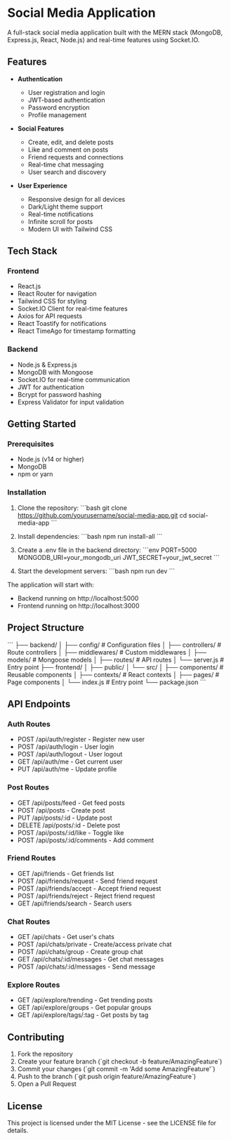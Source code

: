 # Social Media Application

A full-stack social media application built with the MERN stack (MongoDB, Express.js, React, Node.js) and real-time features using Socket.IO.

## Features

- **Authentication**
  - User registration and login
  - JWT-based authentication
  - Password encryption
  - Profile management

- **Social Features**
  - Create, edit, and delete posts
  - Like and comment on posts
  - Friend requests and connections
  - Real-time chat messaging
  - User search and discovery

- **User Experience**
  - Responsive design for all devices
  - Dark/Light theme support
  - Real-time notifications
  - Infinite scroll for posts
  - Modern UI with Tailwind CSS

## Tech Stack

### Frontend
- React.js
- React Router for navigation
- Tailwind CSS for styling
- Socket.IO Client for real-time features
- Axios for API requests
- React Toastify for notifications
- React TimeAgo for timestamp formatting

### Backend
- Node.js & Express.js
- MongoDB with Mongoose
- Socket.IO for real-time communication
- JWT for authentication
- Bcrypt for password hashing
- Express Validator for input validation

## Getting Started

### Prerequisites
- Node.js (v14 or higher)
- MongoDB
- npm or yarn

### Installation

1. Clone the repository:
\`\`\`bash
git clone https://github.com/yourusername/social-media-app.git
cd social-media-app
\`\`\`

2. Install dependencies:
\`\`\`bash
npm run install-all
\`\`\`

3. Create a .env file in the backend directory:
\`\`\`env
PORT=5000
MONGODB_URI=your_mongodb_uri
JWT_SECRET=your_jwt_secret
\`\`\`

4. Start the development servers:
\`\`\`bash
npm run dev
\`\`\`

The application will start with:
- Backend running on http://localhost:5000
- Frontend running on http://localhost:3000

## Project Structure

\`\`\`
├── backend/
│   ├── config/         # Configuration files
│   ├── controllers/    # Route controllers
│   ├── middlewares/    # Custom middlewares
│   ├── models/         # Mongoose models
│   ├── routes/         # API routes
│   └── server.js       # Entry point
├── frontend/
│   ├── public/
│   └── src/
│       ├── components/ # Reusable components
│       ├── contexts/   # React contexts
│       ├── pages/      # Page components
│       └── index.js    # Entry point
└── package.json
\`\`\`

## API Endpoints

### Auth Routes
- POST /api/auth/register - Register new user
- POST /api/auth/login - User login
- POST /api/auth/logout - User logout
- GET /api/auth/me - Get current user
- PUT /api/auth/me - Update profile

### Post Routes
- GET /api/posts/feed - Get feed posts
- POST /api/posts - Create post
- PUT /api/posts/:id - Update post
- DELETE /api/posts/:id - Delete post
- POST /api/posts/:id/like - Toggle like
- POST /api/posts/:id/comments - Add comment

### Friend Routes
- GET /api/friends - Get friends list
- POST /api/friends/request - Send friend request
- POST /api/friends/accept - Accept friend request
- POST /api/friends/reject - Reject friend request
- GET /api/friends/search - Search users

### Chat Routes
- GET /api/chats - Get user's chats
- POST /api/chats/private - Create/access private chat
- POST /api/chats/group - Create group chat
- GET /api/chats/:id/messages - Get chat messages
- POST /api/chats/:id/messages - Send message

### Explore Routes
- GET /api/explore/trending - Get trending posts
- GET /api/explore/groups - Get popular groups
- GET /api/explore/tags/:tag - Get posts by tag

## Contributing

1. Fork the repository
2. Create your feature branch (\`git checkout -b feature/AmazingFeature\`)
3. Commit your changes (\`git commit -m 'Add some AmazingFeature'\`)
4. Push to the branch (\`git push origin feature/AmazingFeature\`)
5. Open a Pull Request

## License

This project is licensed under the MIT License - see the LICENSE file for details.
